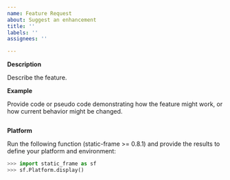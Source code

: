 ```yaml
---
name: Feature Request
about: Suggest an enhancement
title: ''
labels: ''
assignees: ''

---
```


**Description**

Describe the feature.

**Example**

Provide code or pseudo code demonstrating how the feature might work, or how current behavior might be changed.

```python

```

**Platform**

Run the following function (static-frame >= 0.8.1) and provide the results to define your platform and environment:

```python
>>> import static_frame as sf
>>> sf.Platform.display()
```

